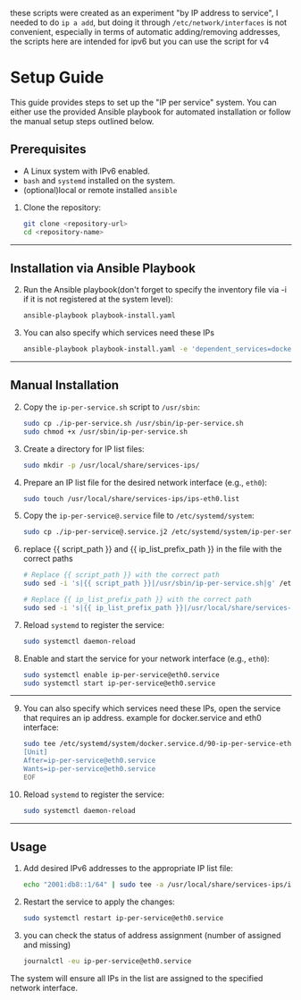 these scripts were created as an experiment "by IP address to service", I needed to do `ip a add`, but doing it through `/etc/network/interfaces` is not convenient, especially in terms of automatic adding/removing addresses, the scripts here are intended for ipv6 but you can use the script for v4

# Setup Guide

This guide provides steps to set up the "IP per service" system. You can either use the provided Ansible playbook for automated installation or follow the manual setup steps outlined below.

## Prerequisites

- A Linux system with IPv6 enabled.
- `bash` and `systemd` installed on the system.
- (optional)local or remote installed `ansible`


1. Clone the repository:  
    ```bash
    git clone <repository-url>
    cd <repository-name>
    ```

---

## Installation via Ansible Playbook

2. Run the Ansible playbook(don't forget to specify the inventory file via -i if it is not registered at the system level):  
    ```bash
    ansible-playbook playbook-install.yaml
    ```

3. You can also specify which services need these IPs
    ```bash
    ansible-playbook playbook-install.yaml -e 'dependent_services=docker.service'
    ```

---

## Manual Installation

2. Copy the `ip-per-service.sh` script to `/usr/sbin`:  
    ```bash
    sudo cp ./ip-per-service.sh /usr/sbin/ip-per-service.sh
    sudo chmod +x /usr/sbin/ip-per-service.sh
    ```

3. Create a directory for IP list files:  
    ```bash
    sudo mkdir -p /usr/local/share/services-ips/
    ```

4. Prepare an IP list file for the desired network interface (e.g., `eth0`):  
    ```bash
    sudo touch /usr/local/share/services-ips/ips-eth0.list
    ```

5. Copy the `ip-per-service@.service` file to `/etc/systemd/system`:  
    ```bash
    sudo cp ./ip-per-service@.service.j2 /etc/systemd/system/ip-per-service@.service
    ```

6. replace {{ script_path }} and {{ ip_list_prefix_path }} in the file with the correct paths
    ```bash
    # Replace {{ script_path }} with the correct path
    sudo sed -i 's|{{ script_path }}|/usr/sbin/ip-per-service.sh|g' /etc/systemd/system/ip-per-service@.service

    # Replace {{ ip_list_prefix_path }} with the correct path
    sudo sed -i 's|{{ ip_list_prefix_path }}|/usr/local/share/services-ips/|g' /etc/systemd/system/ip-per-service@.service
    ```
7. Reload `systemd` to register the service:  
    ```bash
    sudo systemctl daemon-reload
    ```

8. Enable and start the service for your network interface (e.g., `eth0`):  
    ```bash
    sudo systemctl enable ip-per-service@eth0.service
    sudo systemctl start ip-per-service@eth0.service
    ```
---

9. You can also specify which services need these IPs, open the service that requires an ip address. example for docker.service and eth0 interface:
    ```bash
    sudo tee /etc/systemd/system/docker.service.d/90-ip-per-service-eth0-dep.conf > /dev/null << EOF
    [Unit]
    After=ip-per-service@eth0.service
    Wants=ip-per-service@eth0.service
    EOF
    ```
    
10. Reload `systemd` to register the service:  
    ```bash
    sudo systemctl daemon-reload
    ```

---
  
## Usage

1. Add desired IPv6 addresses to the appropriate IP list file:  
    ```bash
    echo "2001:db8::1/64" | sudo tee -a /usr/local/share/services-ips/ips-eth0.list
    ```

2. Restart the service to apply the changes:  
    ```bash
    sudo systemctl restart ip-per-service@eth0.service
    ```

3. you can check the status of address assignment (number of assigned and missing)
    ```bash
    journalctl -eu ip-per-service@eth0.service
    ```
The system will ensure all IPs in the list are assigned to the specified network interface.
